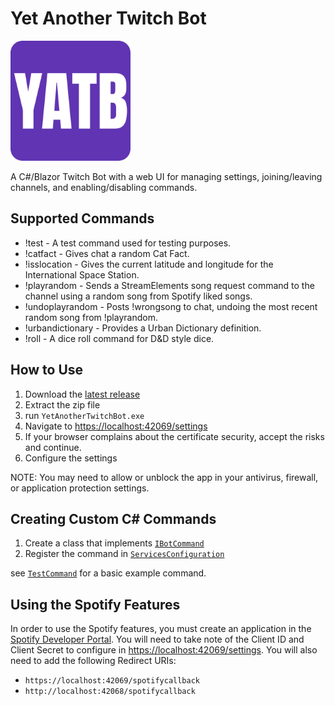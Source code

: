 # Yet Another Twitch Bot

![YATB](wwwroot/android-chrome-192x192.png)

A C#/Blazor Twitch Bot with a web UI for managing settings, joining/leaving channels, and enabling/disabling commands.

## Supported Commands

* !test - A test command used for testing purposes.
* !catfact - Gives chat a random Cat Fact.
* !isslocation - Gives the current latitude and longitude for the International Space Station.
* !playrandom - Sends a StreamElements song request command to the channel using a random song from Spotify liked songs.
* !undoplayrandom - Posts !wrongsong to chat, undoing the most recent random song from !playrandom.
* !urbandictionary - Provides a Urban Dictionary definition.
* !roll - A dice roll command for D&D style dice.

## How to Use

1. Download the [latest release](https://github.com/markekraus/YetAnotherTwitchBot/releases/latest)
1. Extract the zip file
1. run `YetAnotherTwitchBot.exe`
1. Navigate to [https://localhost:42069/settings](https://localhost:42069/settings)
1. If your browser complains about the certificate security, accept the risks and continue.
1. Configure the settings

NOTE: You may need to allow or unblock the app in your antivirus, firewall, or application protection settings.

## Creating Custom C# Commands

1. Create a class that implements [`IBotCommand`](Interfaces/IBotCommand.cs)
1. Register the command in [`ServicesConfiguration`](Services/ServicesConfiguration.cs)

see [`TestCommand`](Commands/TestCommand.cs) for a basic example command.

## Using the Spotify Features

In order to use the Spotify features, you must create an application in the [Spotify Developer Portal](https://developer.spotify.com/dashboard/login).
You will need to take note of the Client ID and Client Secret to configure in [https://localhost:42069/settings](https://localhost:42069/settings).
You will also need to add the following Redirect URIs:

* `https://localhost:42069/spotifycallback`
* `http://localhost:42068/spotifycallback`
